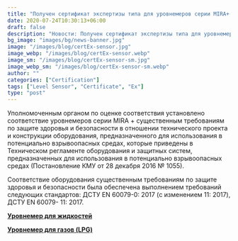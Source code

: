 ```yaml
---
title: "Получен сертификат экспертизы типа для уровнемеров серии MIRA+ касательно ТР1055 (модуль B, взрывозащита)"
date: 2020-07-24T10:30:13+06:00
draft: false
description: "Новости: Получен сертификат экспертизы типа для уровнемеров серии MIRA+ касательно ТР1055 (модуль B, взрывозащита)"
bg_image: "images/bg/news-banner.jpg"
image: "/images/blog/certEx-sensor.jpg"
image_webp: "/images/blog/certEx-sensor.webp"
image_sm: "/images/blog/certEx-sensor-sm.jpg"
image_webp_sm: "/images/blog/certEx-sensor-sm.webp"
author: ""
categories: ["Certification"]
tags: ["Level Sensor", "Certificate", "Ex"]
type: "post"
---
```


Уполномоченным органом по оценке соответствия установлено соответствие уровнемеров серии MIRA + существенным требованиям по защите здоровья и безопасности в отношении технического проекта и конструкции оборудования, предназначенного для использования в потенциально взрывоопасных средах, которые приведены в Техническом регламенте оборудования и защитных систем, предназначенных для использования в потенциально взрывоопасных средах (Постановление КМУ от 28 декабря 2016 № 1055).

Соответствие оборудования существенным требованиям по защите здоровья и безопасности была обеспечена выполнением требований следующих стандартов: ДСТУ EN 60079-0: 2017 (с изменением 11: 2017), ДСТУ EN 60079- 11: 2017.

**[Уровнемер для жидкостей](/ru/level-sensor/)**

**[Уровнемер для газов (LPG)](/ru/level-sensor-lpg/)**